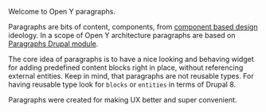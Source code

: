 Welcome to Open Y paragraphs.

Paragraphs are bits of content, components, from [component based design](https://en.wikipedia.org/wiki/Component-based_software_engineering#Software_component) ideology.
In a scope of Open Y architecture paragraphs are based on [Paragraphs Drupal module](https://www.drupal.org/project/paragraphs).

The core idea of paragraphs is to have a nice looking and behaving widget for adding predefined content blocks right in place,
without referencing external entities. Keep in mind, that paragraphs are not reusable types. For having reusable type look for
```blocks``` or ```entities``` in terms of Drupal 8.

Paragraphs were created for making UX better and super convenient.
